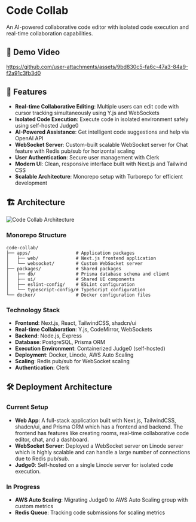 # Code Collab

An AI-powered collaborative code editor with isolated code execution and real-time collaboration capabilities.

## 🎥 Demo Video

https://github.com/user-attachments/assets/9bd830c5-fa6c-47a3-84a9-f2a91c3fb3d0

## 🚀 Features

- **Real-time Collaborative Editing**: Multiple users can edit code with cursor tracking simultaneously using Y.js and WebSockets
- **Isolated Code Execution**: Execute code in isolated environment safely using self-hosted Judge0
- **AI-Powered Assistance**: Get intelligent code suggestions and help via OpenAI API
- **WebSocket Server**: Custom-built scalable WebSocket server for Chat feature with Redis pub/sub for horizontal scaling
- **User Authentication**: Secure user management with Clerk
- **Modern UI**: Clean, responsive interface built with Next.js and Tailwind CSS
- **Scalable Architecture**: Monorepo setup with Turborepo for efficient development

## 🏗️ Architecture

![Code Collab Architecture](https://github.com/user-attachments/assets/bc9e58cf-4935-4c87-848f-c71fd436616d)

### Monorepo Structure

```
code-collab/
├── apps/                 # Application packages
│   ├── web/              # Next.js frontend application
│   └── websocket/        # Custom WebSocket server
├── packages/             # Shared packages
│   ├── db/               # Prisma database schema and client
│   ├── ui/               # Shared UI components
│   ├── eslint-config/    # ESLint configuration
│   └── typescript-config/# TypeScript configuration
└── docker/               # Docker configuration files
```

### Technology Stack

- **Frontend**: Next.js, React, TailwindCSS, shadcn/ui
- **Real-time Collaboration**: Y.js, CodeMirror, WebSockets
- **Backend**: Node.js, Express
- **Database**: PostgreSQL, Prisma ORM
- **Execution Environment**: Containerized Judge0 (self-hosted)
- **Deployment**: Docker, Linode, AWS Auto Scaling
- **Scaling**: Redis pub/sub for WebSocket scaling
- **Authentication**: Clerk

## 🛠️ Deployment Architecture

### Current Setup
- **Web App**: A full-stack application built with Next.js, TailwindCSS, shadcn/ui, and Prisma ORM which has a frontend and backend. The frontend has features like creating rooms, real-time collaborative code editor, chat, and a dashboard.
- **WebSocket Server**: Deployed a WebSocket server on Linode server which is highly scalable and can handle a large number of connections due to Redis pub/sub. 
- **Judge0**: Self-hosted on a single Linode server for isolated code execution.

### In Progress
- **AWS Auto Scaling**: Migrating Judge0 to AWS Auto Scaling group with custom metrics
- **Redis Queue**: Tracking code submissions for scaling metrics




